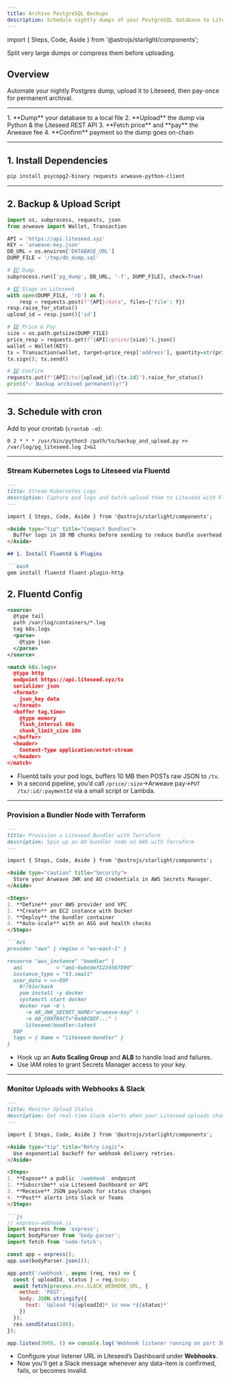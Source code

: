 ```yaml
---
title: Archive PostgreSQL Backups
description: Schedule nightly dumps of your PostgreSQL database to Liteseed using Python & cron
---
```


import { Steps, Code, Aside } from '@astrojs/starlight/components';

<Aside type="caution" title="4 GB File Limit">
  Split very large dumps or compress them before uploading.
</Aside>

## Overview

Automate your nightly Postgres dump, upload it to Liteseed, then pay-once for permanent archival.

---

<Steps>
1. **Dump** your database to a local file  
2. **Upload** the dump via Python & the Liteseed REST API  
3. **Fetch price** and **pay** the Arweave fee  
4. **Confirm** payment so the dump goes on-chain  
</Steps>

---

## 1. Install Dependencies

```bash
pip install psycopg2-binary requests arweave-python-client
````

---

## 2. Backup & Upload Script

```python
import os, subprocess, requests, json
from arweave import Wallet, Transaction

API = 'https://api.liteseed.xyz'
KEY = 'arweave-key.json'
DB_URL = os.environ['DATABASE_URL']
DUMP_FILE = '/tmp/db_dump.sql'

# 1️⃣ Dump
subprocess.run(['pg_dump', DB_URL, '-f', DUMP_FILE], check=True)

# 2️⃣ Stage on Liteseed
with open(DUMP_FILE, 'rb') as f:
    resp = requests.post(f"{API}/data", files={'file': f})
resp.raise_for_status()
upload_id = resp.json()['id']

# 3️⃣ Price & Pay
size = os.path.getsize(DUMP_FILE)
price_resp = requests.get(f"{API}/price/{size}").json()
wallet = Wallet(KEY)
tx = Transaction(wallet, target=price_resp['address'], quantity=str(price_resp['price']))
tx.sign(); tx.send()

# 4️⃣ Confirm
requests.put(f"{API}/tx/{upload_id}/{tx.id}").raise_for_status()
print("✅ Backup archived permanently!")
```

---

## 3. Schedule with cron

Add to your crontab (`crontab -e`):

```cron
0 2 * * * /usr/bin/python3 /path/to/backup_and_upload.py >> /var/log/pg_liteseed.log 2>&1
```

---

### Stream Kubernetes Logs to Liteseed via Fluentd

````md
---
title: Stream Kubernetes Logs
description: Capture pod logs and batch-upload them to Liteseed with Fluentd
---

import { Steps, Code, Aside } from '@astrojs/starlight/components';

<Aside type="tip" title="Compact Bundles">
  Buffer logs in 10 MB chunks before sending to reduce bundle overhead.
</Aside>

## 1. Install Fluentd & Plugins

```bash
gem install fluentd fluent-plugin-http
````

## 2. Fluentd Config

```xml
<source>
  @type tail
  path /var/log/containers/*.log
  tag k8s.logs
  <parse>
    @type json
  </parse>
</source>

<match k8s.logs>
  @type http
  endpoint https://api.liteseed.xyz/tx
  serializer json
  <format>
    json_key data
  </format>
  <buffer tag,time>
    @type memory
    flush_interval 60s
    chunk_limit_size 10m
  </buffer>
  <header>
    Content-Type application/octet-stream
  </header>
</match>
```

* Fluentd tails your pod logs, buffers 10 MB then POSTs raw JSON to `/tx`.
* In a second pipeline, you’d call `/price/:size`→Arweave pay→`PUT /tx/:id/:paymentId` via a small script or Lambda.

---

### Provision a Bundler Node with Terraform

````md
---
title: Provision a Liteseed Bundler with Terraform
description: Spin up an AO bundler node on AWS with Terraform
---

import { Steps, Code, Aside } from '@astrojs/starlight/components';

<Aside type="caution" title="Security">
  Store your Arweave JWK and AO credentials in AWS Secrets Manager.
</Aside>

<Steps>
1. **Define** your AWS provider and VPC  
2. **Create** an EC2 instance with Docker  
3. **Deploy** the bundler container  
4. **Auto-scale** with an ASG and health checks  
</Steps>

```hcl
provider "aws" { region = "us-east-1" }

resource "aws_instance" "bundler" {
  ami           = "ami-0abcdef1234567890"
  instance_type = "t3.small"
  user_data = <<-EOF
    #!/bin/bash
    yum install -y docker
    systemctl start docker
    docker run -d \
      -e AR_JWK_SECRET_NAME="arweave-key" \
      -e AO_CONTRACT="0xABCDEF..." \
      liteseed/bundler:latest
  EOF
  tags = { Name = "liteseed-bundler" }
}
````

* Hook up an **Auto Scaling Group** and **ALB** to handle load and failures.
* Use IAM roles to grant Secrets Manager access to your key.

---

### Monitor Uploads with Webhooks & Slack

````md
---
title: Monitor Upload Status
description: Get real-time Slack alerts when your Liteseed uploads change state
---

import { Steps, Code, Aside } from '@astrojs/starlight/components';

<Aside type="tip" title="Retry Logic">
  Use exponential backoff for webhook delivery retries.
</Aside>

<Steps>
1. **Expose** a public `/webhook` endpoint  
2. **Subscribe** via Liteseed Dashboard or API  
3. **Receive** JSON payloads for status changes  
4. **Post** alerts into Slack or Teams  
</Steps>

```js
// express-webhook.js
import express from 'express';
import bodyParser from 'body-parser';
import fetch from 'node-fetch';

const app = express();
app.use(bodyParser.json());

app.post('/webhook', async (req, res) => {
  const { uploadId, status } = req.body;
  await fetch(process.env.SLACK_WEBHOOK_URL, {
    method: 'POST',
    body: JSON.stringify({
      text: `Upload *${uploadId}* is now *${status}*`
    })
  });
  res.sendStatus(200);
});

app.listen(3000, () => console.log('Webhook listener running on port 3000'));
````

* Configure your listener URL in Liteseed’s Dashboard under **Webhooks**.
* Now you’ll get a Slack message whenever any data-item is confirmed, fails, or becomes invalid.
